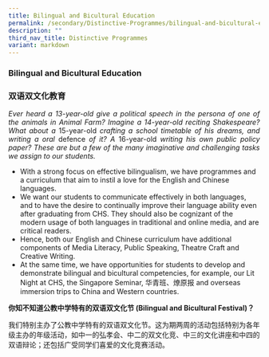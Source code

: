 ```yaml
---
title: Bilingual and Bicultural Education
permalink: /secondary/Distinctive-Programmes/bilingual-and-bicultural-education/
description: ""
third_nav_title: Distinctive Programmes
variant: markdown
---
```

### Bilingual and Bicultural Education

### 双语双文化教育
<style>
p {text-align: justify;}
</style>

_Ever heard a 13-year-old give a political speech in the persona of one of the animals in Animal Farm? Imagine a 14-year-old&nbsp;reciting Shakespeare? What about a_&nbsp;15-year-old&nbsp;_crafting a school timetable of his dreams, and writing a oral_&nbsp;defence&nbsp;_of it? A_&nbsp;16-year-old&nbsp;_writing his own public policy paper? These are but a few of the many imaginative and challenging tasks we assign to our students._

*   With a strong focus on effective bilingualism, we have programmes and a curriculum that aim to instil a love for the English and Chinese languages.
*   We want our students to communicate effectively in both languages, and to have the desire to continually improve their language ability even after graduating from CHS. They should also be cognizant of the modern usage of both languages in traditional and online media, and are critical readers.
*   Hence, both our English and Chinese curriculum have additional components of Media Literacy, Public Speaking, Theatre Craft and Creative Writing.
*   At the same time, we have opportunities for students to develop and demonstrate bilingual and bicultural competencies, for example, our Lit Night at CHS, the Singapore Seminar, 华青班、燎原报&nbsp;and overseas immersion trips to China and Western countries.



**你知不知道公教中学特有的双语双文化节 (Bilingual and Bicultural Festival)？**

我们特别主办了公教中学特有的双语双文化节。这为期两周的活动包括特别为各年级主办的年级活动，如中一的弘孝会、中二的双文化竞、中三的文化讲座和中四的双语辩论；还包括广受同学们喜爱的文化竞赛活动。

